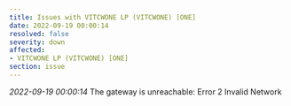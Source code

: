 ```yaml
---
title: Issues with VITCWONE LP (VITCWONE) [ONE]
date: 2022-09-19 00:00:14
resolved: false
severity: down
affected:
- VITCWONE LP (VITCWONE) [ONE]
section: issue
---
```


*2022-09-19 00:00:14* The gateway is unreachable: Error 2 Invalid Network